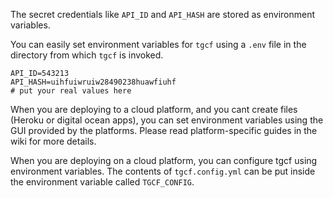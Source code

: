 The secret credentials like `API_ID` and `API_HASH` are stored as environment variables.

You can easily set environment variables for `tgcf` using a `.env` file in the directory from which `tgcf` is invoked.

```shell
API_ID=543213
API_HASH=uihfuiwruiw28490238huawfiuhf
# put your real values here
```

When you are deploying to a cloud platform, and you cant create files (Heroku or digital ocean apps), you can set environment variables using the GUI provided by the platforms. Please read platform-specific guides in the wiki for more details.

When you are deploying on a cloud platform, you can configure tgcf using environment variables. The contents of `tgcf.config.yml` can be put inside the environment variable called `TGCF_CONFIG`.